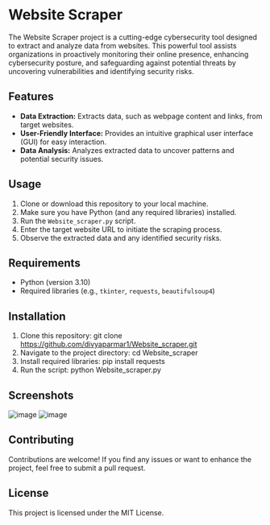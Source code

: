 # Website Scraper

The Website Scraper project is a cutting-edge cybersecurity tool designed to extract and analyze data from websites. This powerful tool assists organizations in proactively monitoring their online presence, enhancing cybersecurity posture, and safeguarding against potential threats by uncovering vulnerabilities and identifying security risks.

## Features

- **Data Extraction:** Extracts data, such as webpage content and links, from target websites.
- **User-Friendly Interface:** Provides an intuitive graphical user interface (GUI) for easy interaction.
- **Data Analysis:** Analyzes extracted data to uncover patterns and potential security issues.

## Usage

1. Clone or download this repository to your local machine.
2. Make sure you have Python (and any required libraries) installed.
3. Run the `Website_scraper.py` script.
4. Enter the target website URL to initiate the scraping process.
5. Observe the extracted data and any identified security risks.

## Requirements

- Python (version 3.10)
- Required libraries (e.g., `tkinter`, `requests`, `beautifulsoup4`)

## Installation

1. Clone this repository:
   git clone https://github.com/divyaparmar1/Website_scraper.git
2. Navigate to the project directory:
   cd Website_scraper
3. Install required libraries:
   pip install requests
4. Run the script:
   python Website_scraper.py
   
## Screenshots
![image](https://github.com/divyaparmar1/Website_scraper/assets/112643573/8c880bf6-80a0-445f-a27c-016e48fd58e4)
![image](https://github.com/divyaparmar1/Website_scraper/assets/112643573/135e6574-bf47-4c98-b95a-f7af73d3c8db)

## Contributing
Contributions are welcome! If you find any issues or want to enhance the project, feel free to submit a pull request.

## License
This project is licensed under the MIT License.

